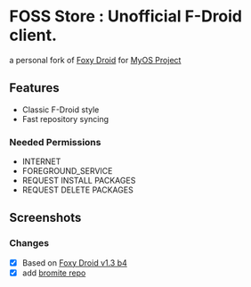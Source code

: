 # FOSS Store : Unofficial F-Droid client.
a personal fork of [Foxy Droid](https://github.com/kitsunyan/foxy-droid) for [MyOS Project](https://github.com/MyOS-Android)

## Features
  - Classic F-Droid style
  - Fast repository syncing

### Needed Permissions
  - INTERNET
  - FOREGROUND_SERVICE
  - REQUEST INSTALL PACKAGES
  - REQUEST DELETE PACKAGES

## Screenshots

### Changes
  - [X] Based on [Foxy Droid v1.3 b4](https://github.com/kitsunyan/foxy-droid/releases/tag/1.3)
  - [X] add [bromite repo](https://www.bromite.org/fdroid)
